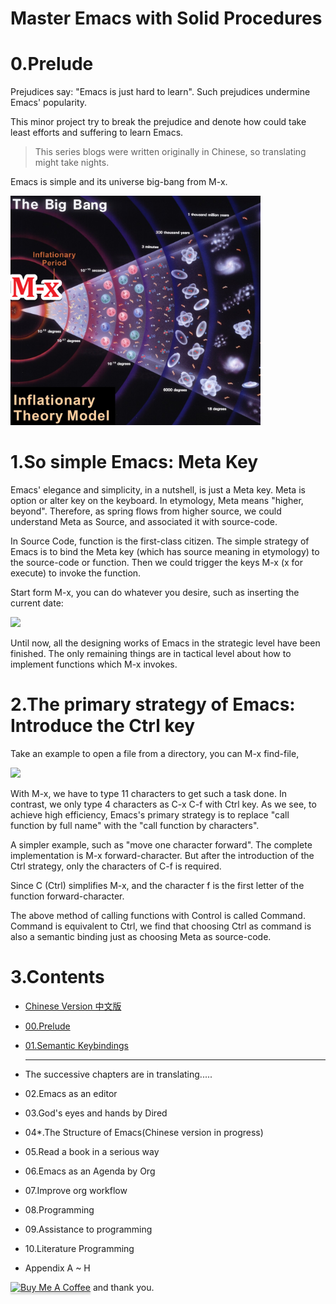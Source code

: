 # Master Emacs with Solid Procedures

# 0.Prelude

Prejudices say: \"Emacs is just hard to learn\". Such prejudices undermine Emacs\' popularity.

This minor project try to break the prejudice and denote how could take least efforts and suffering to learn Emacs.

> This series blogs were written originally in Chinese, so translating might take nights.

Emacs is simple and its universe big-bang from M-x.

<img src="images/big-bang02.png" alt="image" width="400" >

# 1.So simple Emacs: Meta Key

Emacs\' elegance and simplicity, in a nutshell, is just a Meta key. Meta is option or alter key on the keyboard. In etymology, Meta means "higher, beyond\". Therefore, as spring flows from higher source, we could understand Meta as Source, and associated it with source-code.

In Source Code, function is the first-class citizen. The simple strategy of Emacs is to bind the Meta key (which has source meaning in etymology) to the source-code or function. Then we could trigger the keys M-x (x for execute) to invoke the function.

Start form M-x, you can do whatever you desire, such as inserting the current date:

<img src="images/00.preface-current-date.png" width="500">

Until now, all the designing works of Emacs in the strategic level have been finished. The only remaining things are in tactical level about how to implement functions which M-x invokes.

# 2.The primary strategy of Emacs: Introduce the Ctrl key

Take an example to open a file from a directory, you can M-x find-file,

<img src="images/00.preface-find-file.png" width="500">

With M-x, we have to type 11 characters to get such a task done. In contrast, we only type 4 characters as C-x C-f with Ctrl key. As we see, to achieve high efficiency, Emacs\'s primary strategy is to replace "call function by full name\" with the \"call function by characters\".

A simpler example, such as \"move one character forward\". The complete implementation is M-x forward-character. But after the introduction of the Ctrl strategy, only the characters of C-f is required.

Since C (Ctrl) simplifies M-x, and the character f is the first letter of the function forward-character.

The above method of calling functions with Control is called Command. Command is equivalent to Ctrl, we find that choosing Ctrl as command is also a semantic binding just as choosing Meta as source-code.

# 3.Contents

- [Chinese Version 中文版](readme-cn.org)
- [00.Prelude](00.prelude.org)
- [01.Semantic Keybindings](01.semantic-keybinding-en.org)

  ------------------------------------------------------------------------

- The successive chapters are in translating.....
- 02.Emacs as an editor
- 03.God\'s eyes and hands by Dired
- 04\*.The Structure of Emacs(Chinese version in progress)
- 05.Read a book in a serious way
- 06.Emacs as an Agenda by Org
- 07.Improve org workflow
- 08.Programming
- 09.Assistance to programming
- 10.Literature Programming
-   Appendix A \~ H


<a href="https://www.buymeacoffee.com/gaoweiwa" target="_blank"><img src="https://www.buymeacoffee.com/assets/img/custom_images/orange_img.png" alt="Buy Me A Coffee" style="height: 41px !important;width: 174px !important;box-shadow: 0px 3px 2px 0px rgba(190, 190, 190, 0.5) !important;-webkit-box-shadow: 0px 3px 2px 0px rgba(190, 190, 190, 0.5) !important;" ></a> and thank you.





